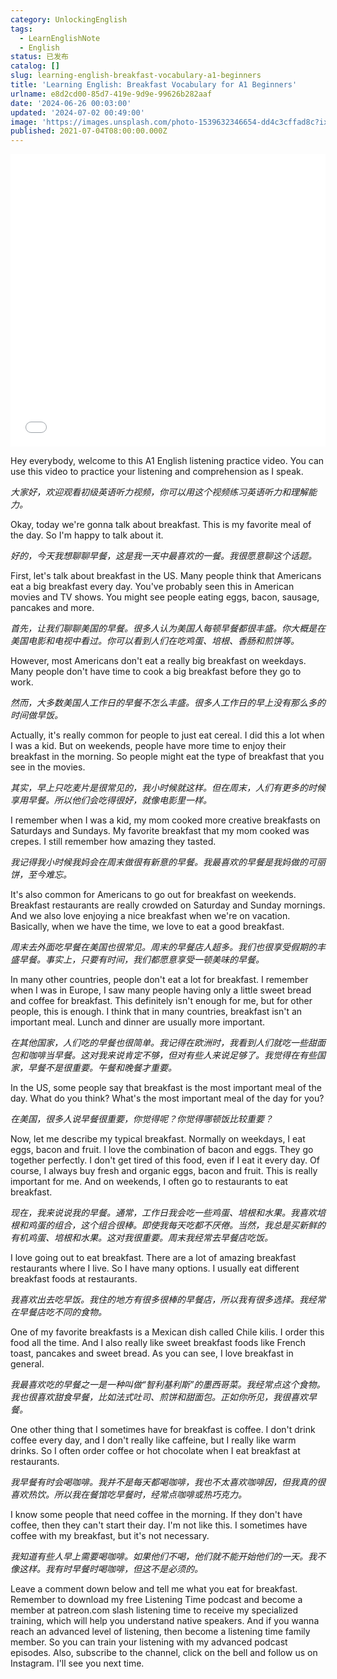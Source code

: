 ```yaml
---
category: UnlockingEnglish
tags:
  - LearnEnglishNote
  - English
status: 已发布
catalog: []
slug: learning-english-breakfast-vocabulary-a1-beginners
title: 'Learning English: Breakfast Vocabulary for A1 Beginners'
urlname: e8d2cd00-85d7-419e-9d9e-99626b282aaf
date: '2024-06-26 00:03:00'
updated: '2024-07-02 00:49:00'
image: 'https://images.unsplash.com/photo-1539632346654-dd4c3cffad8c?ixlib=rb-4.0.3&q=85&fm=jpg&crop=entropy&cs=srgb'
published: 2021-07-04T08:00:00.000Z
---
```


<iframe width="100%" height="468" src="//player.bilibili.com/player.html?bvid=BV1Bx421Q7nU&p=11" scrolling="no" border="0" frameborder="no" framespacing="0" allowfullscreen="true" muted="false"  danmaku="false"> </iframe>


Hey everybody, welcome to this A1 English listening practice video. You can use this video to practice your listening and comprehension as I speak.


_大家好，欢迎观看初级英语听力视频，你可以用这个视频练习英语听力和理解能力。_


Okay, today we're gonna talk about breakfast. This is my favorite meal of the day. So I'm happy to talk about it.


_好的，今天我想聊聊早餐，这是我一天中最喜欢的一餐。我很愿意聊这个话题。_


First, let's talk about breakfast in the US. Many people think that Americans eat a big breakfast every day. You've probably seen this in American movies and TV shows. You might see people eating eggs, bacon, sausage, pancakes and more.


_首先，让我们聊聊美国的早餐。很多人认为美国人每顿早餐都很丰盛。你大概是在美国电影和电视中看过。你可以看到人们在吃鸡蛋、培根、香肠和煎饼等。_


However, most Americans don't eat a really big breakfast on weekdays. Many people don't have time to cook a big breakfast before they go to work.


_然而，大多数美国人工作日的早餐不怎么丰盛。很多人工作日的早上没有那么多的时间做早饭。_


Actually, it's really common for people to just eat cereal. I did this a lot when I was a kid. But on weekends, people have more time to enjoy their breakfast in the morning. So people might eat the type of breakfast that you see in the movies.


_其实，早上只吃麦片是很常见的，我小时候就这样。但在周末，人们有更多的时候享用早餐。所以他们会吃得很好，就像电影里一样。_


I remember when I was a kid, my mom cooked more creative breakfasts on Saturdays and Sundays. My favorite breakfast that my mom cooked was crepes. I still remember how amazing they tasted.


_我记得我小时候我妈会在周末做很有新意的早餐。我最喜欢的早餐是我妈做的可丽饼，至今难忘。_


It's also common for Americans to go out for breakfast on weekends. Breakfast restaurants are really crowded on Saturday and Sunday mornings. And we also love enjoying a nice breakfast when we're on vacation. Basically, when we have the time, we love to eat a good breakfast.


_周末去外面吃早餐在美国也很常见。周末的早餐店人超多。我们也很享受假期的丰盛早餐。事实上，只要有时间，我们都愿意享受一顿美味的早餐。_


In many other countries, people don't eat a lot for breakfast. I remember when I was in Europe, I saw many people having only a little sweet bread and coffee for breakfast. This definitely isn't enough for me, but for other people, this is enough. I think that in many countries, breakfast isn't an important meal. Lunch and dinner are usually more important.


_在其他国家，人们吃的早餐也很简单。我记得在欧洲时，我看到人们就吃一些甜面包和咖啡当早餐。这对我来说肯定不够，但对有些人来说足够了。我觉得在有些国家，早餐不是很重要。午餐和晚餐才重要。_


In the US, some people say that breakfast is the most important meal of the day. What do you think? What's the most important meal of the day for you?


_在美国，很多人说早餐很重要，你觉得呢？你觉得哪顿饭比较重要？_


Now, let me describe my typical breakfast. Normally on weekdays, I eat eggs, bacon and fruit. I love the combination of bacon and eggs. They go together perfectly. I don't get tired of this food, even if I eat it every day. Of course, I always buy fresh and organic eggs, bacon and fruit. This is really important for me. And on weekends, I often go to restaurants to eat breakfast.


_现在，我来说说我的早餐。通常，工作日我会吃一些鸡蛋、培根和水果。我喜欢培根和鸡蛋的组合，这个组合很棒。即使我每天吃都不厌倦。当然，我总是买新鲜的有机鸡蛋、培根和水果。这对我很重要。周末我经常去早餐店吃饭。_


I love going out to eat breakfast. There are a lot of amazing breakfast restaurants where I live. So I have many options. I usually eat different breakfast foods at restaurants.


_我喜欢出去吃早饭。我住的地方有很多很棒的早餐店，所以我有很多选择。我经常在早餐店吃不同的食物。_


One of my favorite breakfasts is a Mexican dish called Chile kilis. I order this food all the time. And I also really like sweet breakfast foods like French toast, pancakes and sweet bread. As you can see, I love breakfast in general.


_我最喜欢吃的早餐之一是一种叫做“智利基利斯”的墨西哥菜。我经常点这个食物。我也很喜欢甜食早餐，比如法式吐司、煎饼和甜面包。正如你所见，我很喜欢早餐。_


One other thing that I sometimes have for breakfast is coffee. I don't drink coffee every day, and I don't really like caffeine, but I really like warm drinks. So I often order coffee or hot chocolate when I eat breakfast at restaurants.


_我早餐有时会喝咖啡。我并不是每天都喝咖啡，我也不太喜欢咖啡因，但我真的很喜欢热饮。所以我在餐馆吃早餐时，经常点咖啡或热巧克力。_


I know some people that need coffee in the morning. If they don't have coffee, then they can't start their day. I'm not like this. I sometimes have coffee with my breakfast, but it's not necessary.


_我知道有些人早上需要喝咖啡。如果他们不喝，他们就不能开始他们的一天。我不像这样。我有时早餐时喝咖啡，但这不是必须的。_


Leave a comment down below and tell me what you eat for breakfast. Remember to download my free Listening Time podcast and become a member at patreon.com slash listening time to receive my specialized training, which will help you understand native speakers. And if you wanna reach an advanced level of listening, then become a listening time family member. So you can train your listening with my advanced podcast episodes. Also, subscribe to the channel, click on the bell and follow us on Instagram. I'll see you next time.

